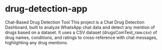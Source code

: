 # drug-detection-app
Chat-Based Drug Detection Tool This project is a Chat Drug Detection Dashboard, built to analyze WhatsApp chat data and detect any mention of drugs based on a dataset. It uses a CSV dataset (drugsComTest_raw.csv) of drug names, conditions, and ratings to cross-reference with chat messages, highlighting any drug mentions.
